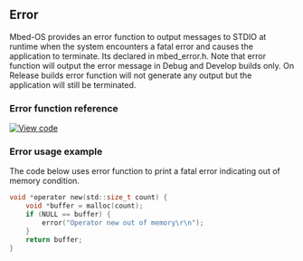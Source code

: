 ## Error

Mbed-OS provides an error function to output messages to STDIO at runtime when the system encounters a fatal error and causes the application to terminate. Its declared in mbed_error.h. Note that error function will output the error message in Debug and Develop builds only. On Release builds error function will not generate any output but the application will still be terminated.

### Error function reference

[![View code](https://www.mbed.com/embed/?type=library)](https://os.mbed.com/docs/v5.6/mbed-os-api-doxy/group__platform__error.html)

### Error usage example
The code below uses error function to print a fatal error indicating out of memory condition.

```C
void *operator new(std::size_t count) {
    void *buffer = malloc(count);
    if (NULL == buffer) {
        error("Operator new out of memory\r\n");
    }
    return buffer;
}
```

